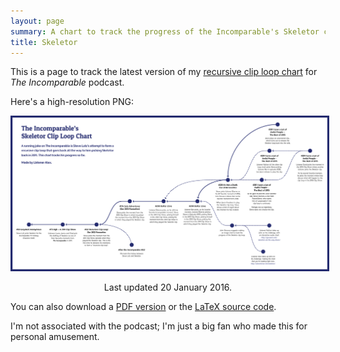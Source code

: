 ```yaml
---
layout: page
summary: A chart to track the progress of the Incomparable's Skeletor clip loop.
title: Skeletor
---
```


This is a page to track the latest version of my [recursive clip loop chart](/2014/06/skeletor/) for *The Incomparable* podcast.

Here's a high-resolution PNG:

<center>
    <a href="/skeletor/skeletor_jan2016.png">
        <img src="/skeletor/skeletor_jan2016.png" style="border-style: solid; border-color: #242b6f;" alt="An image chart with dark blue dots and arrows between them.">
    </a>
    <p class="caption">Last updated 20 January 2016.</p>
</center>

You can also download a [PDF version](/skeletor/skeletor_jan2016.pdf) or the [LaTeX source code](/skeletor/skeletor_jan2016.tex).

I'm not associated with the podcast; I'm just a big fan who made this for personal amusement.